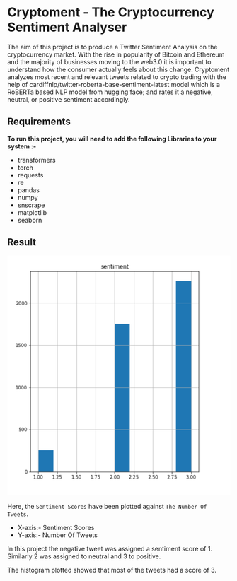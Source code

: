 # Cryptoment - The Cryptocurrency Sentiment Analyser

The aim of this project is to produce a Twitter Sentiment Analysis on the cryptocurrency market. With the rise in popularity of Bitcoin and Ethereum and the majority of  businesses moving to the web3.0 it is important to understand how the consumer actually feels about this change.
Cryptoment analyzes most recent and relevant tweets related to crypto trading with the help of cardiffnlp/twitter-roberta-base-sentiment-latest model which is a RoBERTa based NLP model from hugging face; and rates it a negative, neutral, or positive sentiment accordingly.
          
## Requirements

**To run this project, you will need to add the following Libraries to your system :-**
- transformers
- torch
- requests
- re
- pandas
- numpy 
- snscrape
- matplotlib
- seaborn

## Result 

![Histogram showing the `Sentiment Scores` plotted against `The Number of Tweets` ](https://github.com/dynamicdhxx/cryptoment/blob/main/Result.png)

Here, the `Sentiment Scores` have been plotted against `The Number Of Tweets`.

- X-axis:- Sentiment Scores
- Y-axis:- Number Of Tweets

In this project the negative tweet was assigned a sentiment score of  1. Similarly 2 was assigned to neutral and 3 to positive.

The histogram plotted showed that most of the tweets had a score of 3.









